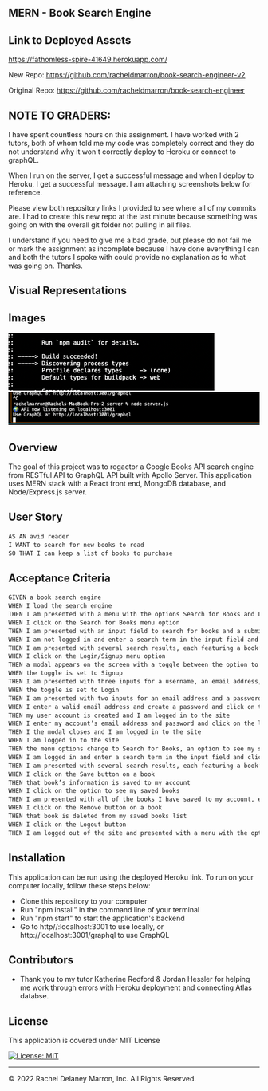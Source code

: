 ## MERN - Book Search Engine 

## Link to Deployed Assets
https://fathomless-spire-41649.herokuapp.com/

New Repo:
https://github.com/racheldmarron/book-search-engineer-v2

Original Repo: 
https://github.com/racheldmarron/book-search-engineer 

## NOTE TO GRADERS:
I have spent countless hours on this assignment. I have worked with 2 tutors, both of whom told me my code was completely correct and they do not understand why it won't correctly deploy to Heroku or connect to graphQL. 

When I run on the server, I get a successful message and when I deploy to Heroku, I get a successful message. I am attaching screenshots below for reference. 

Please view both repository links I provided to see where all of my commits are. I had to create this new repo at the last minute because something was going on with the overall git folder not pulling in all files. 

I understand if you need to give me a bad grade, but please do not fail me or mark the assignment as incomplete because I have done everything I can and both the tutors I spoke with could provide no explanation as to what was going on. Thanks. 

## Visual Representations
## Images 

![](./assets/reference-1.png)
![](./assets/reference-2.png)


## Overview 
The goal of this project was to regactor a Google Books API search engine from RESTful API to GraphQL API built with Apollo Server. This application uses MERN stack with a React front end, MongoDB database, and Node/Express.js server. 

## User Story
```md
AS AN avid reader
I WANT to search for new books to read
SO THAT I can keep a list of books to purchase
```

## Acceptance Criteria
```md
GIVEN a book search engine
WHEN I load the search engine
THEN I am presented with a menu with the options Search for Books and Login/Signup and an input field to search for books and a submit button
WHEN I click on the Search for Books menu option
THEN I am presented with an input field to search for books and a submit button
WHEN I am not logged in and enter a search term in the input field and click the submit button
THEN I am presented with several search results, each featuring a book’s title, author, description, image, and a link to that book on the Google Books site
WHEN I click on the Login/Signup menu option
THEN a modal appears on the screen with a toggle between the option to log in or sign up
WHEN the toggle is set to Signup
THEN I am presented with three inputs for a username, an email address, and a password, and a signup button
WHEN the toggle is set to Login
THEN I am presented with two inputs for an email address and a password and login button
WHEN I enter a valid email address and create a password and click on the signup button
THEN my user account is created and I am logged in to the site
WHEN I enter my account’s email address and password and click on the login button
THEN I the modal closes and I am logged in to the site
WHEN I am logged in to the site
THEN the menu options change to Search for Books, an option to see my saved books, and Logout
WHEN I am logged in and enter a search term in the input field and click the submit button
THEN I am presented with several search results, each featuring a book’s title, author, description, image, and a link to that book on the Google Books site and a button to save a book to my account
WHEN I click on the Save button on a book
THEN that book’s information is saved to my account
WHEN I click on the option to see my saved books
THEN I am presented with all of the books I have saved to my account, each featuring the book’s title, author, description, image, and a link to that book on the Google Books site and a button to remove a book from my account
WHEN I click on the Remove button on a book
THEN that book is deleted from my saved books list
WHEN I click on the Logout button
THEN I am logged out of the site and presented with a menu with the options Search for Books and Login/Signup and an input field to search for books and a submit button  
```

## Installation
This application can be run using the deployed Heroku link. To run on your computer locally, follow these steps below:
<ul>
<li>Clone this repository to your computer</li>
<li>Run "npm install" in the command line of your terminal</li>
<li>Run "npm start" to start the application's backend</li>
<li>Go to http//:localhost:3001 to use locally, or http://localhost:3001/graphql to use GraphQL</li>
</ul>

## Contributors

- Thank you to my tutor Katherine Redford & Jordan Hessler for helping me work through errors with Heroku deployment and connecting Atlas databse. 

## License

This application is covered under MIT License    

[![License: MIT](https://img.shields.io/badge/License-MIT-blue.svg)](https://opensource.org/licenses/MIT)

- - -
© 2022 Rachel Delaney Marron, Inc. All Rights Reserved.